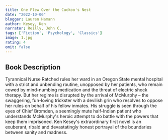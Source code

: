 ```yaml
---
title: One Flew Over the Cuckoo's Nest
date: "2022-10-06"
blogger: Lauren Hamann
author: Kesey, Ken
narrator: Reilly, John C.
tags: ['Fiction', 'Psychology', 'Classics']
image: 1.jpg
rating: 4
omit: false
---
```



## Book Description

Tyrannical Nurse Ratched rules her ward in an Oregon State mental hospital with a strict and unbending routine, unopposed by her patients, who remain cowed by mind-numbing medication and the threat of electric shock therapy. But her regime is disrupted by the arrival of McMurphy – the swaggering, fun-loving trickster with a devilish grin who resolves to oppose her rules on behalf of his fellow inmates. His struggle is seen through the eyes of Chief Bromden, a seemingly mute half-Indian patient who understands McMurphy's heroic attempt to do battle with the powers that keep them imprisoned. Ken Kesey's extraordinary first novel is an exuberant, ribald and devastatingly honest portrayal of the boundaries between sanity and madness.